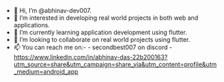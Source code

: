 - 👋 Hi, I’m @abhinav-dev007.
- 👀 I’m interested in developing real world projects in both web and applications.
- 🌱 I’m currently learning application development using flutter.
- 💞️ I’m looking to collaborate on real world projects using flutter.
- 📫 You can reach me on:-
          - secondbest007 on discord
          - https://www.linkedin.com/in/abhinav-das-22b200163?utm_source=share&utm_campaign=share_via&utm_content=profile&utm_medium=android_app
<!---
abhinav-dev007/abhinav-dev007 is a ✨ special ✨ repository because its `README.md` (this file) appears on your GitHub profile.
You can click the Preview link to take a look at your changes.
--->
